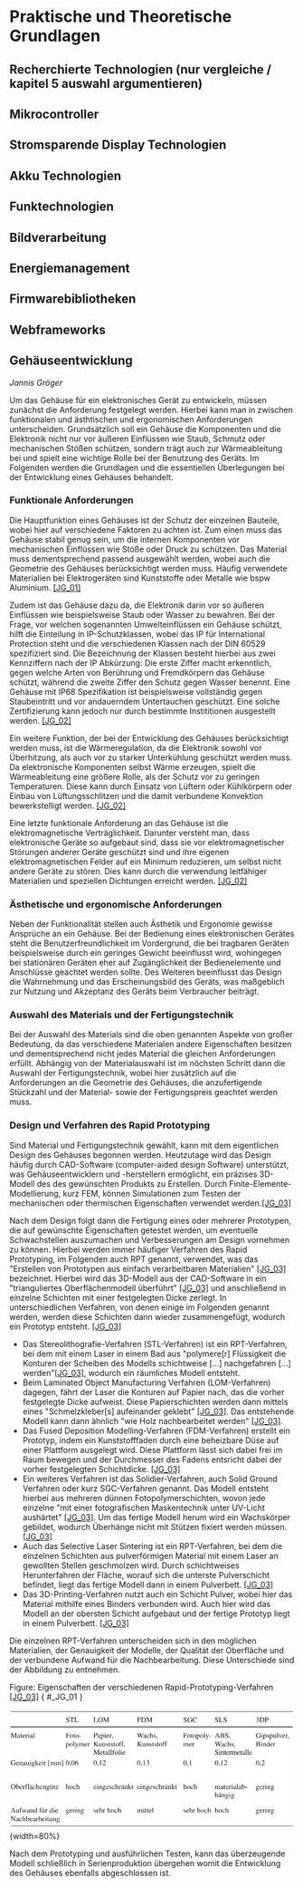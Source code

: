 # Praktische und Theoretische Grundlagen

## Recherchierte Technologien (nur vergleiche / kapitel 5 auswahl argumentieren)

## Mikrocontroller

## Stromsparende Display Technologien

## Akku Technologien

## Funktechnologien

## Bildverarbeitung

## Energiemanagement

## Firmwarebibliotheken

## Webframeworks

## Gehäuseentwicklung 
_Jannis Gröger_


Um das Gehäuse für ein elektronisches Gerät zu entwickeln, müssen zunächst die Anforderung festgelegt werden. Hierbei kann man in zwischen funktionalen und ästhtischen und ergonomischen Anforderungen unterscheiden. Grundsätzlich soll ein Gehäuse die Komponenten und die Elektronik nicht nur vor äußeren Einflüssen wie Staub, Schmutz oder mechanischen Stößen schützen, sondern trägt auch zur Wärmeableitung bei und spielt eine wichtige Rolle bei der Benutzung des Geräts. Im Folgenden werden die Grundlagen und die essentiellen Überlegungen bei der Entwicklung eines Gehäuses behandelt.

### Funktionale Anforderungen

Die Hauptfunktion eines Gehäuses ist der Schutz der einzelnen Bauteile, wobei hier auf verschiedene Faktoren zu achten ist. Zum einen muss das Gehäuse stabil genug sein, um die internen Komponenten vor mechanischen Einflüssen wie Stöße oder Druck zu schützen. Das Material muss dementsprechend passend ausgewählt werden, wobei auch die Geometrie des Gehäuses berücksichtigt werden muss. Häufig verwendete Materialien bei Elektrogeräten sind Kunststoffe oder Metalle wie bspw Aluminium. [[JG_01]](Quellenverzeichnis.md#jg_01)

Zudem ist das Gehäuse dazu da, die Elektronik darin vor so äußeren Einflüssen wie beispielsweise Staub oder Wasser zu bewahren. Bei der Frage, vor welchen sogenannten Umwelteinflüssen ein Gehäuse schützt, hilft die Einteilung in IP-Schutzklassen, wobei das IP für International Protection steht und die verschiedenen Klassen nach der DIN 60529 spezifiziert sind. Die Bezeichnung der Klassen besteht hierbei aus zwei Kennziffern nach der IP Abkürzung: Die erste Ziffer macht erkenntlich, gegen welche Arten von Berührung und Fremdkörpern das Gehäuse schützt, während die zweite Ziffer den Schutz gegen Wasser benennt. Eine Gehäuse mit IP68 Spezifikation ist beispielsweise vollständig gegen Staubeintritt und vor andauerndem Untertauchen geschützt. Eine solche Zertifizierung kann jedoch nur durch bestimmte Instititionen ausgestellt werden. [[JG_02]](Quellenverzeichnis.md#jg_02)

Ein weitere Funktion, der bei der Entwicklung des Gehäuses berücksichtigt werden muss, ist die Wärmeregulation, da die Elektronik sowohl vor Überhitzung, als auch vor zu starker Unterkühlung geschützt werden muss. Da elektronische Komponenten selbst Wärme erzeugen, spielt die Wärmeableitung eine größere Rolle, als der Schutz vor zu geringen Temperaturen. Diese kann durch Einsatz von Lüftern oder Kühlkörpern oder Einbau von Lüftungsschlitzen und die damit verbundene Konvektion bewerkstelligt werden. [[JG_02]](Quellenverzeichnis.md#jg_02)

Eine letzte funktionale Anforderung an das Gehäuse ist die elektromagnetische Verträglichkeit. Darunter versteht man, dass elektronische Geräte so aufgebaut sind, dass sie vor elektromagnetischer Störungen anderer Geräte geschützt sind und ihre eigenen elektromagnetischen Felder auf ein Minimum reduzieren, um selbst nicht andere Geräte zu stören. Dies kann durch die verwendung leitfähiger Materialien und speziellen Dichtungen erreicht werden. [[JG_02]](Quellenverzeichnis.md#jg_02)

### Ästhetische und ergonomische Anforderungen

Neben der Funktionalität stellen auch Ästhetik und Ergonomie gewisse Ansprüche an ein Gehäuse. Bei der Bedienung eines elektronischen Gerätes steht die Benutzerfreundlichkeit im Vordergrund, die bei tragbaren Geräten beispielsweise durch ein geringes Gewicht beeinflusst wird, wohingegen bei stationären Geräten eher auf Zugänglichkeit der Bedienelemente und Anschlüsse geachtet werden sollte. Des Weiteren beeinflusst das Design die Wahrnehmung und das Erscheinungsbild des Geräts, was maßgeblich zur Nutzung und Akzeptanz des Geräts beim Verbraucher beiträgt.  

### Auswahl des Materials und der Fertigungstechnik

Bei der Auswahl des Materials sind die oben genannten Aspekte von großer Bedeutung, da das verschiedene Materialen andere Eigenschaften besitzen und dementsprechend nicht jedes Material die gleichen Anforderungen erfüllt. Abhängig von der Materialauswahl ist im nöchsten Schritt dann die Auswahl der Fertigungstechnik, wobei hier zusätzlich auf die Anforderungen an die Geometrie des Gehäuses, die anzufertigende Stückzahl und der Material- sowie der Fertigungspreis geachtet werden muss.

### Design und Verfahren des Rapid Prototyping 

Sind Material und Fertigungstechnik gewählt, kann mit dem eigentlichen Design des Gehäuses begonnen werden. Heutzutage wird das Design häufig durch CAD-Software (computer-aided design Software) unterstützt, was Gehäuseentwicklern und -herstellern ermöglicht, ein präzises 3D-Modell des des gewünschten Produkts zu Erstellen. Durch Finite-Elemente-Modellierung, kurz FEM,  können Simulationen zum Testen der mechanischen oder thermischen Eigenschaften verwendet werden.[[JG_03]](Quellenverzeichnis.md#jg_03)

Nach dem Design folgt dann die Fertigung eines oder mehrerer Prototypen, die auf gewünschte Eigenschaften getestet werden, um eventuelle Schwachstellen auszumachen und Verbesserungen am Design vornehmen zu können. Hierbei werden immer häufiger Verfahren des Rapid Prototyping, im Folgenden auch RPT genannt, verwendet, was das "Erstellen von Prototypen aus einfach verarbeitbaren Materialien" [[JG_03]](Quellenverzeichnis.md#jg_03) bezeichnet. Hierbei wird das 3D-Modell aus der CAD-Software in ein "trianguliertes Oberflächenmodell überführt" [[JG_03]](Quellenverzeichnis.md#jg_03) und anschließend in einzelne Schichten mit einer festgelegten Dicke zerlegt. In unterschiedlichen Verfahren, von denen einige im Folgenden genannt werden, werden diese Schichten dann wieder zusammengefügt, wodurch ein Prototyp entsteht. [[JG_03]](Quellenverzeichnis.md#jg_03)

- Das Stereolithografie-Verfahren (STL-Verfahren) ist ein RPT-Verfahren, bei dem mit einem Laser in einem Bad aus "polymere[r] Flüssigkeit die Konturen der Scheiben des Modells schichtweise [...] nachgefahren [...] werden"[[JG_03]](Quellenverzeichnis.md#jg_03), wodurch ein räumliches Modell entsteht. 
- Beim Laminated Object Manufacturing Verfahren (LOM-Verfahren) dagegen, fährt der Laser die Konturen auf Papier nach, das die vorher festgelegte Dicke aufweist. Diese Papierschichten werden dann mittels eines "Schmelzkleber[s] aufeinander geklebt" [[JG_03]](Quellenverzeichnis.md#jg_03). Das entstehende Modell kann dann ähnlich "wie Holz nachbearbeitet werden" [[JG_03]](Quellenverzeichnis.md#jg_03).
- Das Fused Deposition Modelling-Verfahren (FDM-Verfahren) erstellt ein Prototyp, indem ein Kunststofffaden durch eine beheizbare Düse auf einer Plattform ausgelegt wird. Diese Plattform lässt sich dabei frei im Raum bewegen und der Durchmesser des Fadens entsricht dabei der vorher festgelegten Schichtdicke. [[JG_03]](Quellenverzeichnis.md#jg_03)
- Ein weiteres Verfahren ist das Solidier-Verfahren, auch Solid Ground Verfahren oder kurz SGC-Verfahren genannt. Das Modell entsteht hierbei aus mehreren dünnen Fotopolymerschichten, wovon jede einzelne "mit einer fotografischen Maskentechnik unter UV-Licht aushärtet" [[JG_03]](Quellenverzeichnis.md#jg_03). Um das fertige Modell herum wird ein Wachskörper gebildet, wodurch Überhänge nicht mit Stützen fixiert werden müssen. [[JG_03]](Quellenverzeichnis.md#jg_03)
- Auch das Selective Laser Sintering ist ein RPT-Verfahren, bei dem die einzelnen Schichten aus pulverförmigen Material mit einem Laser an gewollten Stellen geschmolzen wird. Durch schichtweises Herunterfahren der Fläche, worauf sich die unterste Pulverschicht befindet, liegt das fertige Modell dann in einem Pulverbett. [[JG_03]](Quellenverzeichnis.md#jg_03)
- Das 3D-Printing-Verfahren nutzt auch ein Schicht Pulver, wobei hier das Material mithilfe eines Binders verbunden wird. Auch hier wird das Modell an der obersten Schicht aufgebaut und der fertige Prototyp liegt in einem Pulverbett. [[JG_03]](Quellenverzeichnis.md#jg_03)

Die einzelnen RPT-Verfahren unterscheiden sich in den möglichen Materialien, der Genauigkeit der Modelle, der Qualität der Oberfläche und der verbundene Aufwand für die Nachbearbeitung. Diese Unterschiede sind der Abbildung [](#_JG_01) zu entnehmen.

Figure: Eigenschaften der verschiedenen Rapid-Prototyping-Verfahren [[JG_03]](Quellenverzeichnis.md#jg_03) { #_JG_01 }

![](img/rpt_unterschiede.png){width=80%}

Nach dem Prototyping und ausführlichen Testen, kann das überzeugende Modell schließlich in Serienproduktion übergehen womit die Entwicklung des Gehäuses ebenfalls abgeschlossen ist.